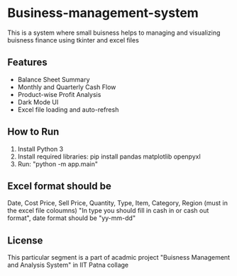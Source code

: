 # Business-management-system
This is a system where small buisness helps to managing and visualizing buisness finance using tkinter and excel files

## Features
- Balance Sheet Summary
- Monthly and Quarterly Cash Flow
- Product-wise Profit Analysis
- Dark Mode UI
- Excel file loading and auto-refresh

## How to Run
1. Install Python 3
2. Install required libraries:
   pip install pandas matplotlib openpyxl
3. Run: "python -m app.main"

## Excel format should be  
Date, Cost Price, Sell Price, Quantity, Type, Item, Category, Region (must in the excel file coloumns)
"In type you should fill in cash in or cash out format", date format should be "yy-mm-dd"

## License
This particular segment is a part of acadmic project "Buisness Management and Analysis System" in IIT Patna collage 
